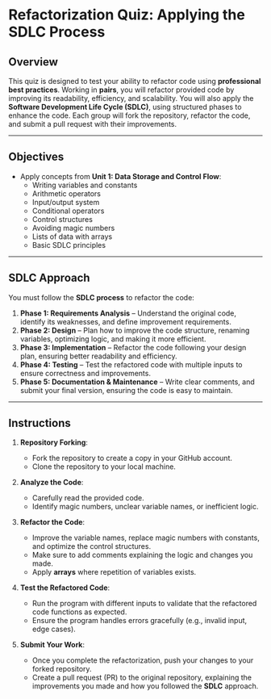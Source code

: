
# Refactorization Quiz: Applying the SDLC Process

## Overview

This quiz is designed to test your ability to refactor code using **professional best practices**. Working in **pairs**, you will refactor provided code by improving its readability, efficiency, and scalability. You will also apply the **Software Development Life Cycle (SDLC)**, using structured phases to enhance the code. Each group will fork the repository, refactor the code, and submit a pull request with their improvements.

---

## Objectives

- Apply concepts from **Unit 1: Data Storage and Control Flow**:
  - Writing variables and constants
  - Arithmetic operators
  - Input/output system
  - Conditional operators
  - Control structures
  - Avoiding magic numbers
  - Lists of data with arrays
  - Basic SDLC principles

---

## SDLC Approach

You must follow the **SDLC process** to refactor the code:

1. **Phase 1: Requirements Analysis** – Understand the original code, identify its weaknesses, and define improvement requirements.
2. **Phase 2: Design** – Plan how to improve the code structure, renaming variables, optimizing logic, and making it more efficient.
3. **Phase 3: Implementation** – Refactor the code following your design plan, ensuring better readability and efficiency.
4. **Phase 4: Testing** – Test the refactored code with multiple inputs to ensure correctness and improvements.
5. **Phase 5: Documentation & Maintenance** – Write clear comments, and submit your final version, ensuring the code is easy to maintain.

---

## Instructions

1. **Repository Forking**:
   - Fork the repository to create a copy in your GitHub account.
   - Clone the repository to your local machine.

2. **Analyze the Code**:
   - Carefully read the provided code.
   - Identify magic numbers, unclear variable names, or inefficient logic.

3. **Refactor the Code**:
   - Improve the variable names, replace magic numbers with constants, and optimize the control structures.
   - Make sure to add comments explaining the logic and changes you made.
   - Apply **arrays** where repetition of variables exists.

4. **Test the Refactored Code**:
   - Run the program with different inputs to validate that the refactored code functions as expected.
   - Ensure the program handles errors gracefully (e.g., invalid input, edge cases).

5. **Submit Your Work**:
   - Once you complete the refactorization, push your changes to your forked repository.
   - Create a pull request (PR) to the original repository, explaining the improvements you made and how you followed the **SDLC** approach.

